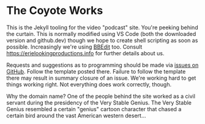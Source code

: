 The Coyote Works
=================

This is the Jekyll tooling for the video "podcast" site.  You're peeking behind the curtain.  This is normally modified using VS Code (both the downloaded version and github.dev) though we hope to create shell scripting as soon as possible.  Increasingly we're using [BBEdit](https://www.barebones.com/products/bbedit/) too.  Consult <https://erielookingproductions.info> for further details about us.

Requests and suggestions as to programming should be made via [issues on GitHub](https://github.com/skellat/skellat.github.io/issues).  Follow the template posted there.  Failure to follow the template there may result in summary closure of an issue.  We're working hard to get things working right.  Not everything does work correctly, though.

Why the domain name?  One of the people behind the site worked as a civil servant during the presidency of the Very Stable Genius.  The Very Stable Genius resembled a certain "genius" cartoon character that chased a certain bird around the vast American western desert...
